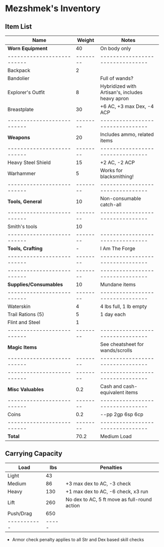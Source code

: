 # Mezshmek's Inventory
## Item List
| Name                     | Weight | Notes
|--------------------------|--------|--------------------------------
| **Worn Equipment**       |  40    | On body only
|--------------------------|--------|--------------------------------
| Backpack                 |   2    |
| Bandolier                |        | Full of wands?
| Explorer's Outfit        |   8    | Hybridized with Artisan's, includes heavy apron
| Breastplate              |  30    | +6 AC, +3 max Dex, -4 ACP
|--------------------------|--------|--------------------------------
| **Weapons**              |  20    | Includes ammo, related items
|--------------------------|--------|--------------------------------
| Heavy Steel Shield       |  15    | +2 AC, -2 ACP
| Warhammer                |   5    | Works for blacksmithing!
|--------------------------|--------|--------------------------------
| **Tools, General**       |  10    | Non-consumable catch-all
|--------------------------|--------|--------------------------------
| Smith's tools            |  10    |
|--------------------------|--------|--------------------------------
| **Tools, Crafting**      |   -    | I Am The Forge
|--------------------------|--------|--------------------------------
|--------------------------|--------|--------------------------------
| **Supplies/Consumables** |  10    | Mundane items
|--------------------------|--------|--------------------------------
| Waterskin                |   4    | 4 lbs full, 1 lb empty
| Trail Rations (5)        |   5    | 1 day each
| Flint and Steel          |   1    |
|--------------------------|--------|--------------------------------
| **Magic Items**          |        | See cheatsheet for wands/scrolls
|--------------------------|--------|--------------------------------
|--------------------------|--------|--------------------------------
| **Misc Valuables**       |   0.2  | Cash and cash-equivalent items
|--------------------------|--------|--------------------------------
| Coins                    |   0.2  | --pp 2gp 6sp 6cp
|--------------------------|--------|--------------------------------
| **Total**                |  70.2  | Medium Load

## Carrying Capacity
| Load      | lbs | Penalties
|-----------|-----|------------
| Light     | 43  |
| Medium    | 86  | +3 max dex to AC, -3 check
| Heavy     | 130 | +1 max dex to AC, -6 check, x3 run
| Lift      | 260 | No dex to AC, 5 ft move as full-round action
| Push/Drag | 650 |
|-----------|-----|
* Armor check penalty applies to all Str and Dex based skill checks
